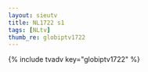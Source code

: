```yaml
--- 
layout: sieutv
title: NL1722 s1
tags: [NLtv]
thumb_re: globiptv1722
---
```

{% include tvadv key="globiptv1722" %} 
